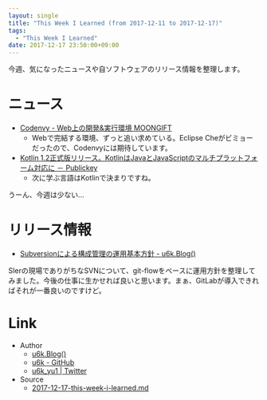 ```yaml
---
layout: single
title: "This Week I Learned (from 2017-12-11 to 2017-12-17)"
tags:
  - "This Week I Learned"
date: 2017-12-17 23:50:00+09:00
---
```


今週、気になったニュースや自ソフトウェアのリリース情報を整理します。

# ニュース

- [Codenvy - Web上の開発&実行環境 MOONGIFT](http://www.moongift.jp/2017/12/codenvy-web%e4%b8%8a%e3%81%ae%e9%96%8b%e7%99%ba%e5%ae%9f%e8%a1%8c%e7%92%b0%e5%a2%83/)
    - Webで完結する環境、ずっと追い求めている。Eclipse Cheがビミョーだったので、Codenvyには期待しています。
- [Kotlin 1.2正式版リリース。KotlinはJavaとJavaScriptのマルチプラットフォーム対応に － Publickey](http://www.publickey1.jp/blog/17/kotlin_12kotlinjavajavascript.html)
    - 次に学ぶ言語はKotlinで決まりですね。

うーん、今週は少ない…

# リリース情報

- [Subversionによる構成管理の運用基本方針 - u6k.Blog()](https://blog.u6k.me/2017/12/05/subversion-branching-model.html)

SIerの現場でありがちなSVNについて、git-flowをベースに運用方針を整理してみました。今後の仕事に生かせれば良いと思います。まぁ、GitLabが導入できればそれが一番良いのですけど。

# Link

- Author
    - [u6k.Blog()](https://blog.u6k.me/)
    - [u6k - GitHub](https://github.com/u6k)
    - [u6k_yu1 \| Twitter](https://twitter.com/u6k_yu1)
- Source
    - [2017-12-17-this-week-i-learned.md](https://github.com/u6k/blog/blob/master/_posts/2017-12-17-this-week-i-learned.md)

